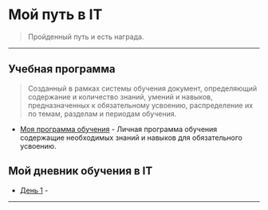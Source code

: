 # Мой путь в IT

> Пройденный путь и есть награда.

---

## Учебная программа

> Созданный в рамках системы обучения документ, определяющий содержание и количество знаний, умений и навыков, предназначенных к обязательному усвоению, распределение их по темам, разделам и периодам обучения.

- [Моя программа обучения](/IT/my-path-to-IT/my-training-program.md) - Личная программа обучения содержащие необходимых знаний и навыков для обязательного усвоению.

## Мой дневник обучения в IT

- [День 1](/IT/my-path-to-IT/my-IT-learning-diary/day-1.md) - 

---
